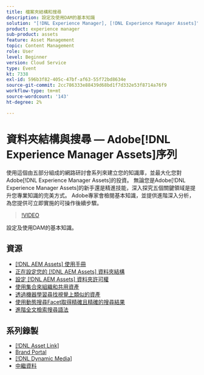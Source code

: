 ```yaml
---
title: 檔案夾結構和搜尋
description: 設定及使用DAM的基本知識
solution: "[!DNL Experience Manager], [!DNL Experience Manager Assets]"
product: experience manager
sub-product: assets
feature: Asset Management
topic: Content Management
role: User
level: Beginner
version: Cloud Service
type: Event
kt: 7338
exl-id: 596b3f82-405c-47bf-af63-55f72bd8634e
source-git-commit: 2cc786333e88439d68bd1f7d332e53f8714a76f9
workflow-type: tm+mt
source-wordcount: '143'
ht-degree: 2%

---
```


# 資料夾結構與搜尋 — Adobe[!DNL Experience Manager Assets]序列

使用這個由五部分組成的網路研討會系列來建立您的知識庫，並最大化您對Adobe[!DNL Experience Manager Assets]的投資。 無論您是Adobe[!DNL Experience Manager Assets]的新手還是精進技能，深入探究五個關鍵領域是提升您專業知識的完美方式。 Adobe專家會檢閱基本知識，並提供進階深入分析，為您提供可立即實施的可操作後續步驟。

>[!VIDEO](https://video.tv.adobe.com/v/332135/?quality=12&learn=on&hidetitle=true)

設定及使用DAM的基本知識。

## 資源

* [[!DNL AEM Assets] 使用手冊](https://experienceleague.adobe.com/en/docs/experience-manager-65/content/assets/assets)
* [正在設定您的 [!DNL AEM Assets] 資料夾結構](https://experienceleague.adobe.com/en/docs/experience-manager-learn/assets/configuring/baseline-folders)
* [設定 [!DNL AEM Assets] 資料夾許可權](https://experienceleague.adobe.com/en/docs/experience-manager-learn/assets/configuring/baseline-permissions)
* [使用集合來組織和共用資產](https://experienceleague.adobe.com/en/docs/experience-manager-learn/assets/search-and-discovery/collections)
* [透過機器學習尋找視覺上類似的資產](https://experienceleague.adobe.com/en/docs/experience-manager-learn/assets/search-and-discovery/search)
* [使用動態搜尋Facet取得精確且精確的搜尋結果](https://experienceleague.adobe.com/en/docs/experience-manager-learn/assets/search-and-discovery/search)
* [進階全文檢索搜尋語法](https://experienceleague.adobe.com/en/docs/experience-manager-64/assets/using/gql-search#using)

## 系列錄製

* [[!DNL Asset Link]](asset-link.md)
* [Brand Portal](brand-portal.md)
* [[!DNL Dynamic Media]](dynamic-media.md)
* [中繼資料](metadata.md)
